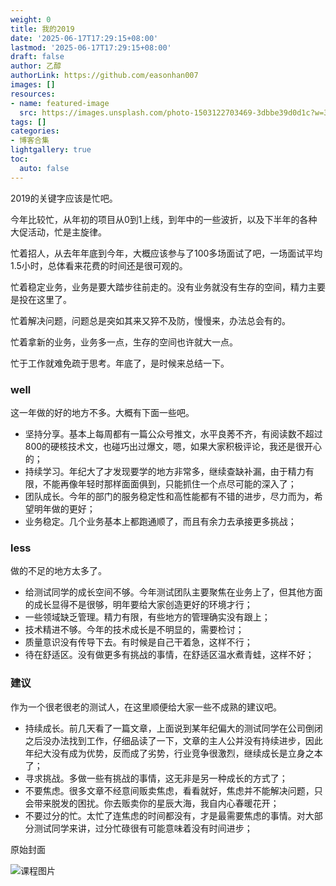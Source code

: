 ```yaml
---
weight: 0
title: 我的2019
date: '2025-06-17T17:29:15+08:00'
lastmod: '2025-06-17T17:29:15+08:00'
draft: false
author: 乙醇
authorLink: https://github.com/easonhan007
images: []
resources:
- name: featured-image
  src: https://images.unsplash.com/photo-1503122703469-3dbbe39d0d1c?w=300
tags: []
categories:
- 博客合集
lightgallery: true
toc:
  auto: false
---
```




2019的关键字应该是忙吧。

今年比较忙，从年初的项目从0到1上线，到年中的一些波折，以及下半年的各种大促活动，忙是主旋律。

忙着招人，从去年年底到今年，大概应该参与了100多场面试了吧，一场面试平均1.5小时，总体看来花费的时间还是很可观的。

忙着稳定业务，业务是要大踏步往前走的。没有业务就没有生存的空间，精力主要是投在这里了。

忙着解决问题，问题总是突如其来又猝不及防，慢慢来，办法总会有的。

忙着拿新的业务，业务多一点，生存的空间也许就大一点。

忙于工作就难免疏于思考。年底了，是时候来总结一下。

### well

这一年做的好的地方不多。大概有下面一些吧。

* 坚持分享。基本上每周都有一篇公众号推文，水平良莠不齐，有阅读数不超过800的硬核技术文，也碰巧出过爆文，嗯，如果大家积极评论，我还是很开心的；
* 持续学习。年纪大了才发现要学的地方非常多，继续查缺补漏，由于精力有限，不能再像年轻时那样面面俱到，只能抓住一个点尽可能的深入了；
* 团队成长。今年的部门的服务稳定性和高性能都有不错的进步，尽力而为，希望明年做的更好；
* 业务稳定。几个业务基本上都跑通顺了，而且有余力去承接更多挑战；

### less

做的不足的地方太多了。

* 给测试同学的成长空间不够。今年测试团队主要聚焦在业务上了，但其他方面的成长显得不是很够，明年要给大家创造更好的环境才行；
* 一些领域缺乏管理。精力有限，有些地方的管理确实没有跟上；
* 技术精进不够。今年的技术成长是不明显的，需要检讨；
* 质量意识没有传导下去。有时候是自己干着急，这样不行；
* 待在舒适区。没有做更多有挑战的事情，在舒适区温水煮青蛙，这样不好；

### 建议

作为一个很老很老的测试人，在这里顺便给大家一些不成熟的建议吧。

* 持续成长。前几天看了一篇文章，上面说到某年纪偏大的测试同学在公司倒闭之后没办法找到工作，仔细品读了一下，文章的主人公并没有持续进步，因此年纪大没有成为优势，反而成了劣势，行业竞争很激烈，继续成长是立身之本了；
* 寻求挑战。多做一些有挑战的事情，这无非是另一种成长的方式了；
* 不要焦虑。很多文章不经意间贩卖焦虑，看看就好，焦虑并不能解决问题，只会带来脱发的困扰。你去贩卖你的星辰大海，我自内心春暖花开；
* 不要过分的忙。太忙了连焦虑的时间都没有，才是最需要焦虑的事情。对大部分测试同学来讲，过分忙碌很有可能意味着没有时间进步；




原始封面

![课程图片](https://images.unsplash.com/photo-1503122703469-3dbbe39d0d1c?w=300)

